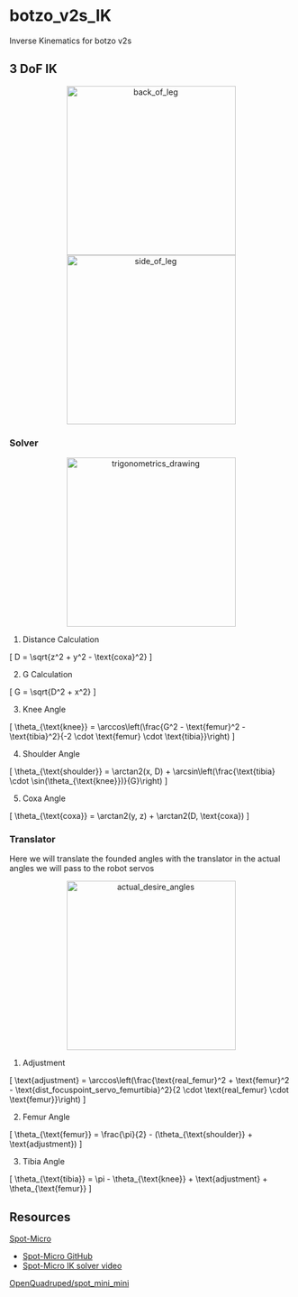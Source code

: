 # botzo_v2s_IK
Inverse Kinematics for botzo v2s

## 3 DoF IK

<div align="center">
  <img src="https://github.com/botzo-team/our_images_and_videos/blob/main/IK_back_of_leg.png" alt="back_of_leg" width="300"/>
</div>

<div align="center">
  <img src="https://github.com/botzo-team/our_images_and_videos/blob/main/IK_side_of_leg.png" alt="side_of_leg" width="300"/>
</div>

### Solver

<div align="center">
  <img src="https://github.com/botzo-team/our_images_and_videos/blob/main/IK_trigonometrics_drawing.png" alt="trigonometrics_drawing" width="300"/>
</div>

1. Distance Calculation

\[
D = \sqrt{z^2 + y^2 - \text{coxa}^2}
\]

2. G Calculation

\[
G = \sqrt{D^2 + x^2}
\]

3. Knee Angle

\[
\theta_{\text{knee}} = \arccos\left(\frac{G^2 - \text{femur}^2 - \text{tibia}^2}{-2 \cdot \text{femur} \cdot \text{tibia}}\right)
\]

4. Shoulder Angle

\[
\theta_{\text{shoulder}} = \arctan2(x, D) + \arcsin\left(\frac{\text{tibia} \cdot \sin(\theta_{\text{knee}})}{G}\right)
\]

5. Coxa Angle

\[
\theta_{\text{coxa}} = \arctan2(y, z) + \arctan2(D, \text{coxa})
\]

### Translator

Here we will translate the founded angles with the translator in the actual angles we will pass to the robot servos

<div align="center">
  <img src="https://github.com/botzo-team/our_images_and_videos/blob/main/IK_desire_angles.png" alt="actual_desire_angles" width="300"/>
</div>

1. Adjustment

\[
\text{adjustment} = \arccos\left(\frac{\text{real\_femur}^2 + \text{femur}^2 - \text{dist\_focuspoint\_servo\_femurtibia}^2}{2 \cdot \text{real\_femur} \cdot \text{femur}}\right)
\]

2. Femur Angle

\[
\theta_{\text{femur}} = \frac{\pi}{2} - (\theta_{\text{shoulder}} + \text{adjustment})
\]

3. Tibia Angle

\[
\theta_{\text{tibia}} = \pi - \theta_{\text{knee}} + \text{adjustment} + \theta_{\text{femur}}
\]

## Resources

[Spot-Micro](https://spotmicroai.readthedocs.io/en/latest/simulation/)
  - [Spot-Micro GitHub](https://gitlab.com/public-open-source/spotmicroai/simulation/-/tree/master/Basic%20simulation%20by%20user%20Florian%20Wilk/Kinematics?ref_type=heads)
  - [Spot-Micro IK solver video](https://www.youtube.com/watch?v=4rc8N1xuWvc)

[OpenQuadruped/spot_mini_mini](https://github.com/OpenQuadruped/spot_mini_mini)
